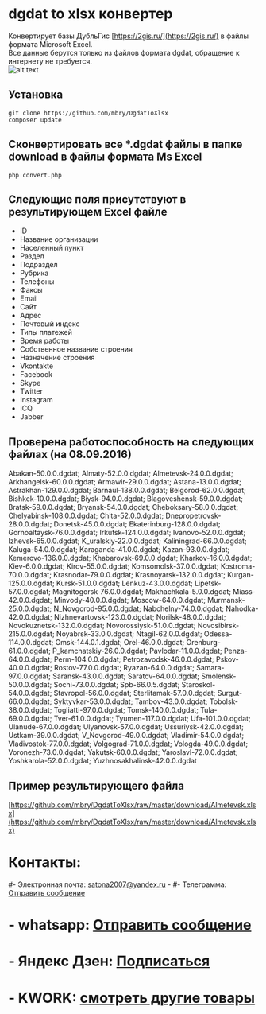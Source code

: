 # dgdat to xlsx конвертер

Конвертирует базы ДубльГис [https://2gis.ru/](https://2gis.ru/) в файлы формата Microsoft Excel.  
Все данные берутся только из файлов формата dgdat, обращение к интернету не требуется.  
![alt text](https://apk.2gis.ru/img/og-image.jpg)
## Установка

```
git clone https://github.com/mbry/DgdatToXlsx
composer update
```

## Сконвертировать все *.dgdat файлы в папке download в файлы формата Ms Excel

```
php convert.php
```

## Следующие поля присутствуют в результирующем Excel файле

* ID
* Название организации
* Населенный пункт
* Раздел
* Подраздел
* Рубрика
* Телефоны
* Факсы
* Email
* Сайт
* Адрес
* Почтовый индекс
* Типы платежей
* Время работы
* Собственное название строения
* Назначение строения
* Vkontakte
* Facebook
* Skype
* Twitter
* Instagram
* ICQ
* Jabber   

## Проверена работоспособность на следующих файлах (на 08.09.2016)

Abakan-50.0.0.dgdat; Almaty-52.0.0.dgdat; Almetevsk-24.0.0.dgdat; Arkhangelsk-60.0.0.dgdat; Armawir-29.0.0.dgdat; Astana-13.0.0.dgdat; Astrakhan-129.0.0.dgdat; Barnaul-138.0.0.dgdat; Belgorod-62.0.0.dgdat; Bishkek-10.0.0.dgdat; Biysk-94.0.0.dgdat; Blagoveshensk-59.0.0.dgdat; Bratsk-59.0.0.dgdat; Bryansk-54.0.0.dgdat; Cheboksary-58.0.0.dgdat; Chelyabinsk-108.0.0.dgdat; Chita-52.0.0.dgdat; Dnepropetrovsk-28.0.0.dgdat; Donetsk-45.0.0.dgdat; Ekaterinburg-128.0.0.dgdat; Gornoaltaysk-76.0.0.dgdat; Irkutsk-124.0.0.dgdat; Ivanovo-52.0.0.dgdat; Izhevsk-65.0.0.dgdat; K_uralskiy-22.0.0.dgdat; Kaliningrad-66.0.0.dgdat; Kaluga-54.0.0.dgdat; Karaganda-41.0.0.dgdat; Kazan-93.0.0.dgdat; Kemerovo-136.0.0.dgdat; Khabarovsk-69.0.0.dgdat; Kharkov-16.0.0.dgdat; Kiev-6.0.0.dgdat; Kirov-55.0.0.dgdat; Komsomolsk-37.0.0.dgdat; Kostroma-70.0.0.dgdat; Krasnodar-79.0.0.dgdat; Krasnoyarsk-132.0.0.dgdat; Kurgan-125.0.0.dgdat; Kursk-51.0.0.dgdat; Lenkuz-43.0.0.dgdat; Lipetsk-57.0.0.dgdat; Magnitogorsk-76.0.0.dgdat; Makhachkala-5.0.0.dgdat; Miass-42.0.0.dgdat; Minvody-40.0.0.dgdat; Moscow-64.0.0.dgdat; Murmansk-25.0.0.dgdat; N_Novgorod-95.0.0.dgdat; Nabchelny-74.0.0.dgdat; Nahodka-42.0.0.dgdat; Nizhnevartovsk-123.0.0.dgdat; Norilsk-48.0.0.dgdat; Novokuznetsk-132.0.0.dgdat; Novorossiysk-51.0.0.dgdat; Novosibirsk-215.0.0.dgdat; Noyabrsk-33.0.0.dgdat; Ntagil-62.0.0.dgdat; Odessa-114.0.0.dgdat; Omsk-144.0.1.dgdat; Orel-46.0.0.dgdat; Orenburg-61.0.0.dgdat; P_kamchatskiy-26.0.0.dgdat; Pavlodar-11.0.0.dgdat; Penza-64.0.0.dgdat; Perm-104.0.0.dgdat; Petrozavodsk-46.0.0.dgdat; Pskov-40.0.0.dgdat; Rostov-77.0.0.dgdat; Ryazan-64.0.0.dgdat; Samara-97.0.0.dgdat; Saransk-43.0.0.dgdat; Saratov-64.0.0.dgdat; Smolensk-50.0.0.dgdat; Sochi-73.0.0.dgdat; Spb-66.0.5.dgdat; Staroskol-54.0.0.dgdat; Stavropol-56.0.0.dgdat; Sterlitamak-57.0.0.dgdat; Surgut-66.0.0.dgdat; Syktyvkar-53.0.0.dgdat; Tambov-43.0.0.dgdat; Tobolsk-38.0.0.dgdat; Togliatti-97.0.0.dgdat; Tomsk-140.0.0.dgdat; Tula-69.0.0.dgdat; Tver-61.0.0.dgdat; Tyumen-117.0.0.dgdat; Ufa-101.0.0.dgdat; Ulanude-67.0.0.dgdat; Ulyanovsk-57.0.0.dgdat; Ussuriysk-42.0.0.dgdat; Ustkam-39.0.0.dgdat; V_Novgorod-49.0.0.dgdat; Vladimir-54.0.0.dgdat; Vladivostok-77.0.0.dgdat; Volgograd-71.0.0.dgdat; Vologda-49.0.0.dgdat; Voronezh-73.0.0.dgdat; Yakutsk-60.0.0.dgdat; Yaroslavl-72.0.0.dgdat; Yoshkarola-52.0.0.dgdat; Yuzhnosakhalinsk-42.0.0.dgdat

## Пример результирующего файла
 
[https://github.com/mbry/DgdatToXlsx/raw/master/download/Almetevsk.xlsx](https://github.com/mbry/DgdatToXlsx/raw/master/download/Almetevsk.xlsx)


# Контакты:
#- Электронная почта: satona2007@yandex.ru - 
#- Телеграмма: [Отправить сообщение]([](https://t.me/fradyrad))
# - whatsapp: [Отправить сообщение](https://wa.me/79511193576)
# - Яндекс Дзен: [Подписаться](https://dzen.ru/privatsoft)
# - KWORK:  [смотреть другие товары](https://kwork.ru/user/sleadgenrator)

